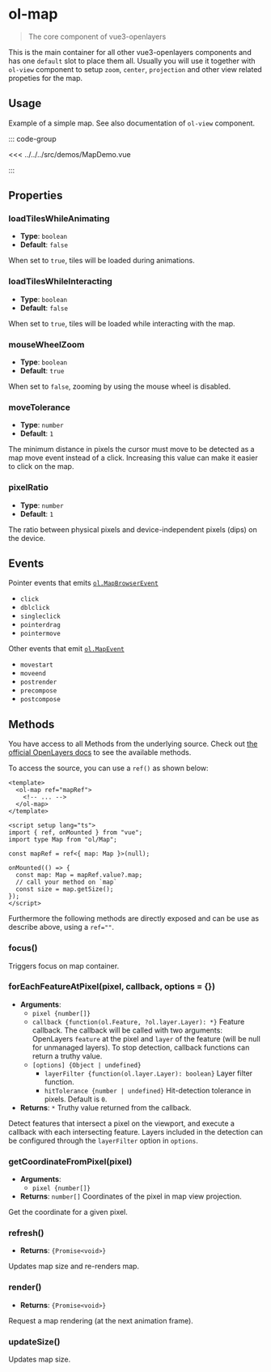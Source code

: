 # ol-map

> The core component of vue3-openlayers

This is the main container for all other vue3-openlayers components and has one `default`
slot to place them all. Usually you will use it together with `ol-view`
component to setup `zoom`, `center`, `projection` and other view related propeties for the map.

<script setup>
import MapDemo from "@demos/MapDemo.vue"
</script>

<ClientOnly>
<MapDemo />
</ClientOnly>

## Usage

Example of a simple map.
See also documentation of `ol-view` component.

::: code-group

<<< ../../../src/demos/MapDemo.vue

:::

## Properties

### loadTilesWhileAnimating

- **Type**: `boolean`
- **Default**: `false`

When set to `true`, tiles will be loaded during animations.

### loadTilesWhileInteracting

- **Type**: `boolean`
- **Default**: `false`

When set to `true`, tiles will be loaded while interacting with the map.

### mouseWheelZoom

- **Type**: `boolean`
- **Default**: `true`

When set to `false`, zooming by using the mouse wheel is disabled.

### moveTolerance

- **Type**: `number`
- **Default**: `1`

The minimum distance in pixels the cursor must move to be detected as a map move
event instead of a click. Increasing this value can make it easier to click on the map.

### pixelRatio

- **Type**: `number`
- **Default**: `1`

The ratio between physical pixels and device-independent pixels (dips) on the device.

## Events

Pointer events that emits [`ol.MapBrowserEvent`](http://openlayers.org/en/latest/apidoc/module-ol_MapBrowserEvent-MapBrowserEvent.html)

- `click`
- `dblclick`
- `singleclick`
- `pointerdrag`
- `pointermove`

Other events that emit [`ol.MapEvent`](http://openlayers.org/en/latest/apidoc/module-ol_MapEvent-MapEvent.html)

- `movestart`
- `moveend`
- `postrender`
- `precompose`
- `postcompose`

## Methods

You have access to all Methods from the underlying source.
Check out [the official OpenLayers docs](https://openlayers.org/en/latest/apidoc/module-ol_Map.html) to see the available methods.

To access the source, you can use a `ref()` as shown below:

```vue
<template>
  <ol-map ref="mapRef">
    <!-- ... -->
  </ol-map>
</template>

<script setup lang="ts">
import { ref, onMounted } from "vue";
import type Map from "ol/Map";

const mapRef = ref<{ map: Map }>(null);

onMounted(() => {
  const map: Map = mapRef.value?.map;
  // call your method on `map`
  const size = map.getSize();
});
</script>
```

Furthermore the following methods are directly exposed and can be use as describe above, using a `ref=""`.

### focus()

Triggers focus on map container.

### forEachFeatureAtPixel(pixel, callback, options = {})

- **Arguments**:
  - `pixel {number[]}`
  - `callback {function(ol.Feature, ?ol.layer.Layer): *}`
    Feature callback. The callback will be called with two arguments: OpenLayers `feature`
    at the pixel and `layer` of the feature (will be null for unmanaged layers).
    To stop detection, callback functions can return a truthy value.
  - `[options] {Object | undefined}`
    - `layerFilter {function(ol.layer.Layer): boolean}` Layer filter function.
    - `hitTolerance {number | undefined}` Hit-detection tolerance in pixels.
      Default is `0`.
- **Returns**: `*` Truthy value returned from the callback.

Detect features that intersect a pixel on the viewport, and execute a callback
with each intersecting feature. Layers included in the detection can be configured
through the `layerFilter` option in `options`.

### getCoordinateFromPixel(pixel)

- **Arguments**:
  - `pixel {number[]}`
- **Returns**: `number[]` Coordinates of the pixel in map view projection.

Get the coordinate for a given pixel.

### refresh()

- **Returns**: `{Promise<void>}`

Updates map size and re-renders map.

### render()

- **Returns**: `{Promise<void>}`

Request a map rendering (at the next animation frame).

### updateSize()

Updates map size.
